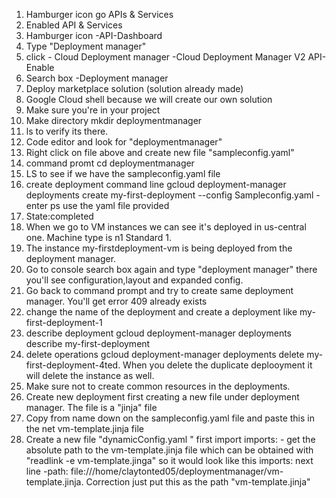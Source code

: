 1. Hamburger icon go APIs & Services
2. Enabled API & Services
3. Hamburger icon -API-Dashboard
4. Type "Deployment manager"
5. click - Cloud Deployment manager -Cloud Deployment Manager V2 API-Enable
6. Search box -Deployment manager
7. Deploy marketplace solution (solution already made)
8. Google Cloud shell because we will create our own solution
9. Make sure you're in your project
10. Make directory mkdir deploymentmanager
11. ls to verify its there.
12. Code editor and look for "deploymentmanager"
13. Right click on file above and create new file "sampleconfig.yaml"
14. command promt cd deploymentmanager
15. LS to see if we have the sampleconfig.yaml file
16. create deployment command line gcloud deployment-manager deployments create my-first-deployment --config Sampleconfig.yaml - enter ps use the yaml file provided
17. State:completed
18. When we go to VM instances we can see it's deployed in us-central one. Machine type is n1 Standard 1.
19. The instance my-firstdeployment-vm is being deployed from the deployment manager.
20. Go to console search box again and type "deployment manager" there you'll see configuration,layout and expanded config.
21. Go back to command prompt and try to create same deployment manager. You'll get error 409 already exists
22. change the name of the deployment and create a deployment like my-first-deployment-1
23. describe deployment gcloud deployment-manager deployments describe my-first-deployment
24. delete operations gcloud deployment-manager deployments delete my-first-deployment-4ted. When you delete the duplicate deplooyment it will delete the instance as well.
25.  Make sure not to create common resources in the deployments.
26. Create new deployment first creating a new file under deployment manager. The file is a "jinja" file
27. Copy from name down on the sampleconfig.yaml file and paste this in the net vm-template.jinja file
28. Create a new file "dynamicConfig.yaml " first import imports: - get the absolute path to the vm-template.jinja file which can be obtained with "readlink -e vm-template.jinga"  so it would look like this imports: next line -path: file:///home/claytonted05/deploymentmanager/vm-template.jinja. Correction just put this as the path "vm-template.jinja"